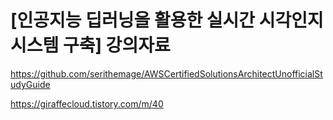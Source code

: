 # [인공지능 딥러닝을 활용한 실시간 시각인지시스템 구축] 강의자료

https://github.com/serithemage/AWSCertifiedSolutionsArchitectUnofficialStudyGuide

https://giraffecloud.tistory.com/m/40
